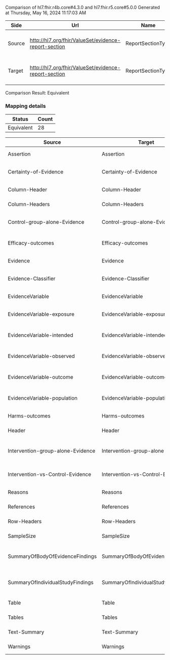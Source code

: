 Comparison of hl7.fhir.r4b.core#4.3.0 and hl7.fhir.r5.core#5.0.0
Generated at Thursday, May 16, 2024 11:17:03 AM

| Side | Url | Name | Title | Description |
| --- | --- | --- | --- | --- |
| Source | http://hl7.org/fhir/ValueSet/evidence-report-section | ReportSectionType | ReportSectionType | Evidence Report Section Type. |
| Target | http://hl7.org/fhir/ValueSet/evidence-report-section | ReportSectionType | Report Section Type | Evidence Report Section Type. |


Comparison Result: Equivalent


### Mapping details

| Status | Count |
| ------ | ----- |
Equivalent | 28 |


| Source | Target | Status | Message |
| ------ | ------ | ------ | ------- |
| Assertion | Assertion | Equivalent | R4B `Assertion` is equivalent to R5 `Assertion`. |
| Certainty-of-Evidence | Certainty-of-Evidence | Equivalent | R4B `Certainty-of-Evidence` is equivalent to R5 `Certainty-of-Evidence`. |
| Column-Header | Column-Header | Equivalent | R4B `Column-Header` is equivalent to R5 `Column-Header`. |
| Column-Headers | Column-Headers | Equivalent | R4B `Column-Headers` is equivalent to R5 `Column-Headers`. |
| Control-group-alone-Evidence | Control-group-alone-Evidence | Equivalent | R4B `Control-group-alone-Evidence` is equivalent to R5 `Control-group-alone-Evidence`. |
| Efficacy-outcomes | Efficacy-outcomes | Equivalent | R4B `Efficacy-outcomes` is equivalent to R5 `Efficacy-outcomes`. |
| Evidence | Evidence | Equivalent | R4B `Evidence` is equivalent to R5 `Evidence`. |
| Evidence-Classifier | Evidence-Classifier | Equivalent | R4B `Evidence-Classifier` is equivalent to R5 `Evidence-Classifier`. |
| EvidenceVariable | EvidenceVariable | Equivalent | R4B `EvidenceVariable` is equivalent to R5 `EvidenceVariable`. |
| EvidenceVariable-exposure | EvidenceVariable-exposure | Equivalent | R4B `EvidenceVariable-exposure` is equivalent to R5 `EvidenceVariable-exposure`. |
| EvidenceVariable-intended | EvidenceVariable-intended | Equivalent | R4B `EvidenceVariable-intended` is equivalent to R5 `EvidenceVariable-intended`. |
| EvidenceVariable-observed | EvidenceVariable-observed | Equivalent | R4B `EvidenceVariable-observed` is equivalent to R5 `EvidenceVariable-observed`. |
| EvidenceVariable-outcome | EvidenceVariable-outcome | Equivalent | R4B `EvidenceVariable-outcome` is equivalent to R5 `EvidenceVariable-outcome`. |
| EvidenceVariable-population | EvidenceVariable-population | Equivalent | R4B `EvidenceVariable-population` is equivalent to R5 `EvidenceVariable-population`. |
| Harms-outcomes | Harms-outcomes | Equivalent | R4B `Harms-outcomes` is equivalent to R5 `Harms-outcomes`. |
| Header | Header | Equivalent | R4B `Header` is equivalent to R5 `Header`. |
| Intervention-group-alone-Evidence | Intervention-group-alone-Evidence | Equivalent | R4B `Intervention-group-alone-Evidence` is equivalent to R5 `Intervention-group-alone-Evidence`. |
| Intervention-vs-Control-Evidence | Intervention-vs-Control-Evidence | Equivalent | R4B `Intervention-vs-Control-Evidence` is equivalent to R5 `Intervention-vs-Control-Evidence`. |
| Reasons | Reasons | Equivalent | R4B `Reasons` is equivalent to R5 `Reasons`. |
| References | References | Equivalent | R4B `References` is equivalent to R5 `References`. |
| Row-Headers | Row-Headers | Equivalent | R4B `Row-Headers` is equivalent to R5 `Row-Headers`. |
| SampleSize | SampleSize | Equivalent | R4B `SampleSize` is equivalent to R5 `SampleSize`. |
| SummaryOfBodyOfEvidenceFindings | SummaryOfBodyOfEvidenceFindings | Equivalent | R4B `SummaryOfBodyOfEvidenceFindings` is equivalent to R5 `SummaryOfBodyOfEvidenceFindings`. |
| SummaryOfIndividualStudyFindings | SummaryOfIndividualStudyFindings | Equivalent | R4B `SummaryOfIndividualStudyFindings` is equivalent to R5 `SummaryOfIndividualStudyFindings`. |
| Table | Table | Equivalent | R4B `Table` is equivalent to R5 `Table`. |
| Tables | Tables | Equivalent | R4B `Tables` is equivalent to R5 `Tables`. |
| Text-Summary | Text-Summary | Equivalent | R4B `Text-Summary` is equivalent to R5 `Text-Summary`. |
| Warnings | Warnings | Equivalent | R4B `Warnings` is equivalent to R5 `Warnings`. |

